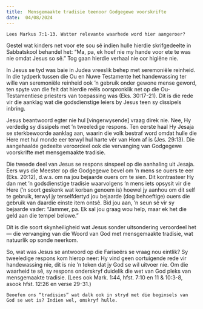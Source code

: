 ```yaml
---
title:  Mensgemaakte tradisie teenoor Godgegewe voorskrifte
date:  04/08/2024
---
```


`Lees Markus 7:1-13. Watter relevante waarhede word hier aangeroer?`

Gestel wat kinders net voor ete sou sê indien hulle hierdie skrifgedeelte in Sabbatskool behandel het: “Ma, pa, ek hoef nie my hande voor ete te was nie omdat Jesus so sê.” Tog gaan hierdie verhaal nie oor higiëne nie.

In Jesus se tyd was baie in Judea vreeslik behep met seremoniële reinheid. In die tydperk tussen die Ou en Nuwe Testamente het handewassing ter wille van seremoniële reinheid ook ’n gebruik onder gewone mense geword, ten spyte van die feit dat hierdie reëls oorspronklik net op die Ou-Testamentiese priesters van toepassing was (Eks. 30:17-21). Dit is die rede vir die aanklag wat die godsdienstige leiers by Jesus teen sy dissipels inbring.

Jesus beantwoord egter nie hul [vingerwysende] vraag direk nie. Nee, Hy verdedig sy dissipels met ’n tweeledige respons. Ten eerste haal Hy Jesaja se sterkbewoorde aanklag aan, waarin die volk bestraf word omdat hulle die Here met hul monde eer terwyl hul harte vêr van Hom af is (Jes. 29:13). Die aangehaalde gedeelte veroordeel ook die vervanging van Godgegewe voorskrifte met mensgemaakte tradisie.

Die tweede deel van Jesus se respons sinspeel op die aanhaling uit Jesaja. Eers wys die Meester op die Godgegewe bevel om ’n mens se ouers te eer (Eks. 20:12), d.w.s. om na jou bejaarde ouers om te sien. Dit kontrasteer Hy dan met ’n godsdienstige tradisie waarvolgens ’n mens iets opsysit vir die Here (’n soort geskenk wat korban genoem is) hoewel jy aanhou om dit self te gebruik, terwyl jy terselfdertyd jou bejaarde (dog behoeftige) ouers die gebruik van daardie einste item ontsê. Bid jou aan, ’n seun sê vir sy bejaarde vader: “Jammer, pa. Ek sal jou graag wou help, maar ek het die geld aan die tempel belowe.”

Dít is die soort skynheiligheid wat Jesus sonder uitsondering veroordeel het — die vervanging van die Woord van God met mensgemaakte tradisie, wat natuurlik op sonde neerkom.

So, wat was Jesus se antwoord op die Fariseërs se vraag nou eintlik? Sy tweeledige respons kom hierop neer: Hy vind geen oortuigende rede vir handewassing nie, dit is nie ’n teken dat jy God se wil uitvoer nie. Om die waarheid te sê, sy respons onderskryf duidelik die wet van God pleks van mensgemaakte tradisie. (Lees ook Mark. 1:44, hfst. 7:10 en 11 & 10:3-8, asook hfst. 12:26 en verse 29-31.)

`Beoefen ons “tradisies” wat dalk ook in stryd met die beginsels van God se wet is? Indien wel, omskryf hulle.`
